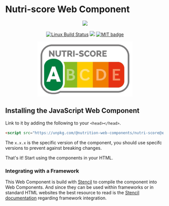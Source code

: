 # Nutri-score Web Component

<p align="center">
  <img src="https://badges.herokuapp.com/browsers?firefox=64&googlechrome=71&safari=12&microsoftedge=17&iexplore=11"/>
</p>

<p align="center">
  <a href="https://travis-ci.org/vogloblinsky/nutrition-web-components"><img src="https://img.shields.io/travis/vogloblinsky/nutrition-web-components/develop.svg?label=Linux%20build" alt="Linux Build Status"/></a>
  <a href="https://www.browserstack.com/automate/public-build/T3JpQmgwYnd3QVhOTFJOaUVWTU5ici82RTFueDJYemNQbFVZSzd4dzBEcz0tLVJLZXdhc3NWSWgzU04rRkV0SFZvVGc9PQ==--da3c5152d96aadb619e03ad9be536670bcb41111"><img src="https://www.browserstack.com/automate/badge.svg?badge_key=T3JpQmgwYnd3QVhOTFJOaUVWTU5ici82RTFueDJYemNQbFVZSzd4dzBEcz0tLVJLZXdhc3NWSWgzU04rRkV0SFZvVGc9PQ==--da3c5152d96aadb619e03ad9be536670bcb41111"/></a>
  <a href="https://opensource.org/licenses/MIT"><img src="http://img.shields.io/badge/license-MIT-brightgreen.svg" alt="MIT badge"/></a>
</p>

<p align="center">
  <img src="images/nutri-score.png"/>
</p>

## Installing the JavaScript Web Component

Link to it by adding the following to your `<head></head>`.

```html
<script src="https://unpkg.com/@nutrition-web-components/nutri-score@x.x.x/dist/nutri-score.js"></script>
```

The `x.x.x` is the specific version of the component, you should use specifc versions to prevent against breaking changes.

That's it! Start using the components in your HTML.

### Integrating with a Framework

This Web Component is build with [Stencil](http://stenciljs.com/) to compile the component into Web Components. And since they can be used within frameworks or in standard HTML websites the best resource to read is the [Stencil documentation](https://stenciljs.com/docs/overview) regarding framework integration.
